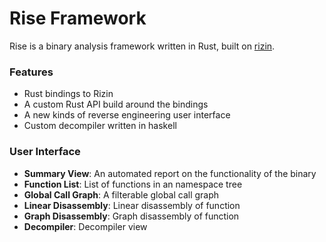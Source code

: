 # Rise Framework

Rise is a binary analysis framework written in Rust, built on [rizin](https://github.com/rizinorg/rizin).

### Features
 - Rust bindings to Rizin
 - A custom Rust API build around the bindings
 - A new kinds of reverse engineering user interface
 - Custom decompiler written in haskell

### User Interface
 - **Summary View**: An automated report on the functionality of the binary
 - **Function List**: List of functions in an namespace tree
 - **Global Call Graph**: A filterable global call graph
 - **Linear Disassembly**: Linear disassembly of function
 - **Graph Disassembly**: Graph disassembly of function
 - **Decompiler**: Decompiler view
